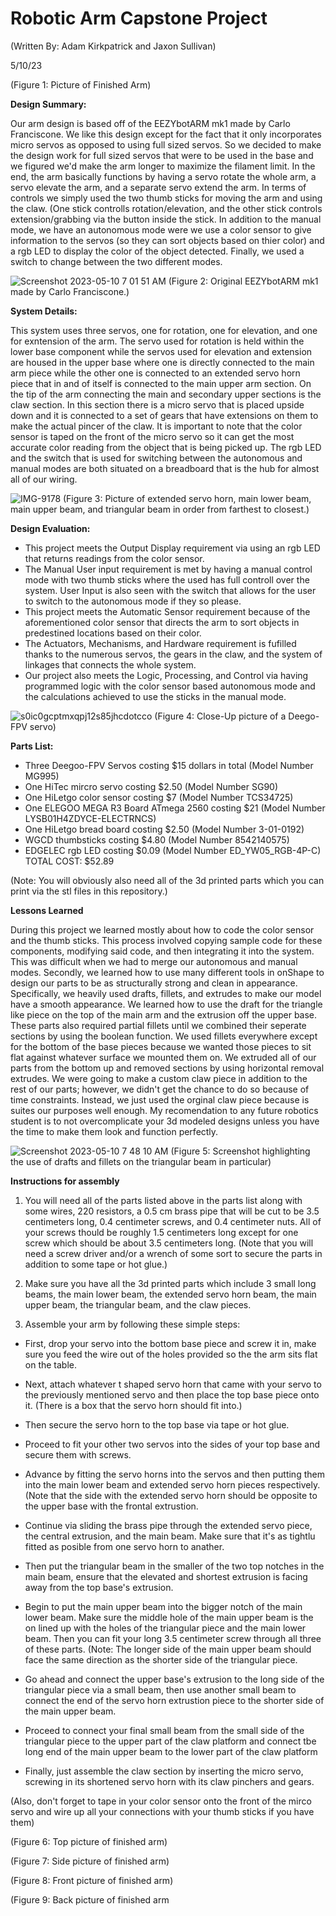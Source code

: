 # Robotic Arm Capstone Project
(Written By: Adam Kirkpatrick and Jaxon Sullivan)

5/10/23


(Figure 1: Picture of Finished Arm)

**Design Summary:**

Our arm design is based off of the EEZYbotARM mk1 made by Carlo Franciscone. We like this design except for the fact that it only incorporates micro servos as opposed to using full sized servos. So we decided to make the design work for full sized servos that were to be used in the base and we figured we'd make the arm longer to maximize the filament limit. In the end, the arm basically functions by having a servo rotate the whole arm, a servo elevate the arm, and a separate servo extend the arm. In terms of controls we simply used the two thumb sticks for moving the arm and using the claw. (One stick controlls rotation/elevation, and the other stick controls extension/grabbing via the button inside the stick. In addition to the manual mode, we have an autonomous mode were we use a color sensor to give information to the servos (so they can sort objects based on thier color) and a rgb LED to display the color of the object detected. Finally, we used a switch to change between the two different modes.

![Screenshot 2023-05-10 7 01 51 AM](https://github.com/JaxonSullivan5/Jaxon-and-Adam-Capstone-Project/assets/99275889/0bbcb154-71bc-4c67-937c-7d67f1c473c3)
(Figure 2: Original EEZYbotARM mk1 made by Carlo Franciscone.)

**System Details:**

This system uses three servos, one for rotation, one for elevation, and one for exntension of the arm. The servo used for rotation is held within the lower base component while the servos used for elevation and extension are housed in the upper base where one is directly connected to the main arm piece while the other one is connected to an extended servo horn piece that in and of itself is connected to the main upper arm section. On the tip of the arm connecting the main and secondary upper sections is the claw section. In this section there is a micro servo that is placed upside down and it is connected to a set of gears that have extensions on them to make the actual pincer of the claw. It is important to note that the color sensor is taped on the front of the micro servo so it can get the most accurate color reading from the object that is being picked up. The rgb LED and the switch that is used for switching between the autonomous and manual modes are both situated on a breadboard that is the hub for almost all of our wiring.

![IMG-9178](https://github.com/JaxonSullivan5/Jaxon-and-Adam-Capstone-Project/assets/99275889/ee6b92a0-0d28-497e-9008-0f556b7afe6d)
(Figure 3: Picture of extended servo horn, main lower beam, main upper beam, and triangular beam in order from farthest to closest.)

**Design Evaluation:**

* This project meets the Output Display requirement via using an rgb LED that returns readings from the color sensor.
* The Manual User input requirement is met by having a manual control mode with two thumb sticks where the used has full controll over the system. User Input is also seen with the switch that allows for the user to switch to the autonomous mode if they so please.
* This project meets the Automatic Sensor requirement because of the aforementioned color sensor that directs the arm to sort objects in predestined locations based on their color.
* The Actuators, Mechanisms, and Hardware requirement is fufilled thanks to the numerous servos, the gears in the claw, and the system of linkages that connects the whole system.
* Our project also meets the Logic, Processing, and Control via having programmed logic with the color sensor based autonomous mode and the calculations achieved to use the sticks in the manual mode.

![s0ic0gcptmxqpj12s85jhcdotcco](https://github.com/JaxonSullivan5/Jaxon-and-Adam-Capstone-Project/assets/99275889/e3746fe6-fec4-45f2-8306-8ce36f90db0a)
(Figure 4: Close-Up picture of a Deego-FPV servo)

**Parts List:**

* Three Deegoo-FPV Servos costing $15 dollars in total
 (Model Number MG995)
* One HiTec mircro servo costing $2.50
 (Model Number SG90)
* One HiLetgo color sensor costing $7
 (Model Number TCS34725)
* One ELEGOO MEGA R3 Board ATmega 2560 costing $21
 (Model Number LYSB01H4ZDYCE-ELECTRNCS)
* One HiLetgo bread board costing $2.50
 (Model Number 3-01-0192)
* WGCD thumbsticks costing $4.80
 (Model Number 8542140575)
* EDGELEC rgb LED costing $0.09
 (Model Number ED_YW05_RGB-4P-C)
 TOTAL COST: $52.89

(Note: You will obviously also need all of the 3d printed parts which you can print via the stl files in this repository.)

 **Lessons Learned**
 
 During this project we learned mostly about how to code the color sensor and the thumb sticks. This process involved copying sample code for these components, modifying said code, and then integrating it into the system. This was difficult when we had to merge our autonomous and manual modes. Secondly, we learned how to use many different tools in onShape to design our parts to be as structurally strong and clean in appearance. Specifically, we heavily used drafts, fillets, and extrudes to make our model have a smooth appearance. We learned how to use the draft for the triangle like piece on the top of the main arm and the extrusion off the upper base. These parts also required partial fillets until we combined their seperate sections by using the boolean function. We used fillets everywhere except for the bottom of the base pieces because we wanted those pieces to sit flat against whatever surface we mounted them on. We extruded all of our parts from the bottom up and removed sections by using horizontal removal extrudes. We were going to make a custom claw piece in addition to the rest of our parts; however, we didn't get the chance to do so because of time constraints. Instead, we just used the orginal claw piece because is suites our purposes well enough. My recomendation to any future robotics student is to not overcomplicate your 3d modeled designs unless you have the time to make them look and function perfectly.
 
![Screenshot 2023-05-10 7 48 10 AM](https://github.com/JaxonSullivan5/Jaxon-and-Adam-Capstone-Project/assets/99275889/bd846c3f-ae16-46bf-96ac-c483dc95b708)
(Figure 5: Screenshot highlighting the use of drafts and fillets on the triangular beam in particular)

 **Instructions for assembly**

1. You will need all of the parts listed above in the parts list along with some wires, 220 resistors, a 0.5 cm brass pipe that will be cut to be 3.5 centimeters long, 0.4 centimeter screws, and 0.4 centimeter nuts. All of your screws thould be roughly 1.5 centimeters long except for one screw which should be about 3.5 centimeters long. (Note that you will need a screw driver and/or a wrench of some sort to secure the parts in addition to some tape or hot glue.) 

2. Make sure you have all the 3d printed parts which include 3 small long beams, the main lower beam, the extended servo horn beam, the main upper beam, the triangular beam, and the claw pieces. 

3. Assemble your arm by following these simple steps:

* First, drop your servo into the bottom base piece and screw it in, make sure you feed the wire out of the holes provided so the the arm sits flat on the table.

* Next, attach whatever t shaped servo horn that came with your servo to the previously mentioned servo and then place the top base piece onto it. (There is a box that the servo horn should fit into.)

* Then secure the servo horn to the top base via tape or hot glue.
* Proceed to fit your other two servos into the sides of your top base and secure them with screws.

* Advance by fitting the servo horns into the servos and then putting them into the main lower beam and extended servo horn pieces respectively. (Note that the side with the extended servo horn should be opposite to the upper base with the frontal extrustion.

* Continue via sliding the brass pipe through the extended servo piece, the central extrusion, and the main beam. Make sure that it's as tightlu fitted as posible from one servo horn to anather.

* Then put the triangular beam in the smaller of the two top notches in the main beam, ensure that the elevated and shortest extrusion is facing away from the top base's extrusion.

* Begin to put the main upper beam into the bigger notch of the main lower beam. Make sure the middle hole of the main upper beam is the on lined up with the holes of the triangular piece and the main lower beam. Then you can fit your long 3.5 centimeter screw through all three of these parts. (Note: The longer side of the main upper beam should face the same direction as the shorter side of the triangular piece.

* Go ahead and connect the upper base's extrusion to the long side of the triangular piece via a small beam, then use another small beam to connect the end of the servo horn extrustion piece to the shorter side of the main upper beam.

* Proceed to connect your final small beam from the small side of the triangular piece to the upper part of the claw platform and connect tbe long end of the main upper beam to the lower part of the claw platform

* Finally, just assemble the claw section by inserting the micro servo, screwing in its shortened servo horn with its claw pinchers and gears. 

(Also, don't forget to tape in your color sensor onto the front of the mirco servo and wire up all your connections with your thumb sticks if you have them)


(Figure 6: Top picture of finished arm)


(Figure 7: Side picture of finished arm)


(Figure 8: Front picture of finished arm)


(Figure 9: Back picture of finished arm
